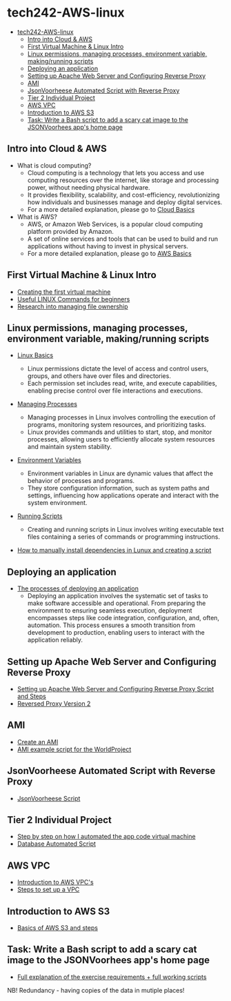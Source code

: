 # tech242-AWS-linux

- [tech242-AWS-linux](#tech242-aws-linux)
  - [Intro into Cloud \& AWS](#intro-into-cloud--aws)
  - [First Virtual Machine \& Linux Intro](#first-virtual-machine--linux-intro)
  - [Linux permissions, managing processes, environment variable, making/running scripts](#linux-permissions-managing-processes-environment-variable-makingrunning-scripts)
  - [Deploying an application](#deploying-an-application)
  - [Setting up Apache Web Server and Configuring Reverse Proxy](#setting-up-apache-web-server-and-configuring-reverse-proxy)
  - [AMI](#ami)
  - [JsonVoorheese Automated Script with Reverse Proxy](#jsonvoorheese-automated-script-with-reverse-proxy)
  - [Tier 2 Individual Project](#tier-2-individual-project)
  - [AWS VPC](#aws-vpc)
  - [Introduction to AWS S3](#introduction-to-aws-s3)
  - [Task: Write a Bash script to add a scary cat image to the JSONVoorhees app's home page](#task-write-a-bash-script-to-add-a-scary-cat-image-to-the-jsonvoorhees-apps-home-page)


## Intro into Cloud & AWS

- What is cloud computing?
     - Cloud computing is a technology that lets you access and use computing resources over the internet, like storage and processing power, without needing physical hardware. 
     - It provides flexibility, scalability, and cost-efficiency, revolutionizing how individuals and businesses manage and deploy digital services.
     - For a more detailed explanation, please go to [Cloud Basics](<Week 1/Day1-resources/cloud-more-info.md>)
- What is AWS?
     - AWS, or Amazon Web Services, is a popular cloud computing platform provided by Amazon. 
     - A set of online services and tools that can be used to build and run applications without having to invest in physical servers.
     - For a more detailed explanation, please go to [AWS Basics](<Week 1/Day1-resources/aws-basics.md>)

## First Virtual Machine & Linux Intro

- [Creating the first virtual machine](<Week 1/Day2-resources/how-to-create-vm.md>)
- [Useful LINUX Commands for beginners](<Week 1/Day2-resources/LINUXcommands-intro.md>)
- [Research into managing file ownership](<Week 1/Day2-resources/file-ownership.md>)

## Linux permissions, managing processes, environment variable, making/running scripts

- [Linux Basics](<Week 1/Day2-resources/LINUXcommands-intro.md>)
    - Linux permissions dictate the level of access and control users, groups, and others have over files and directories. 
    - Each permission set includes read, write, and execute capabilities, enabling precise control over file interactions and executions.


- [Managing Processes](<Week 1/Day3-resources/Processes.md>)
    - Managing processes in Linux involves controlling the execution of programs, monitoring system resources, and prioritizing tasks. 
    - Linux provides commands and utilities to start, stop, and monitor processes, allowing users to efficiently allocate system resources and maintain system stability.

- [Environment Variables](<Week 1/Day3-resources/Environment_Variables.md>)
    - Environment variables in Linux are dynamic values that affect the behavior of processes and programs. 
    - They store configuration information, such as system paths and settings, influencing how applications operate and interact with the system environment.

- [Running Scripts](<Week 1/Day3-resources/Creating_RunningScript.md>)
    - Creating and running scripts in Linux involves writing executable text files containing a series of commands or programming instructions. 

- [How to manually install dependencies in Lunux and creating a script](<Week 1/Day4-resources/manually-install-dependencies-linux.md>)

## Deploying an application
- [The processes of deploying an application](<Day 5/process_of_deploying.md/process_of_deploying_main.md>)
    - Deploying an application involves the systematic set of tasks to make software accessible and operational. From preparing the environment to ensuring seamless execution, deployment encompasses steps like code integration, configuration, and, often, automation. This process ensures a smooth transition from development to production, enabling users to interact with the application reliably.

## Setting up Apache Web Server and Configuring Reverse Proxy
- [Setting up Apache Web Server and Configuring Reverse Proxy Script and Steps](<Week 1/Day5-resources/Day5.md>)
- [Reversed Proxy Version 2](<Week 2/second_method_reversed_proxy.md>)

## AMI
- [Create an AMI](<Week 1/Day5-resources/create_ami.md>)
- [AMI example script for the WorldProject](<Week 2/ami.md>)

## JsonVoorheese Automated Script with Reverse Proxy
- [JsonVoorheese Script](<Week 2/app_code_automation_script.md>)
  
## Tier 2 Individual Project
- [Step by step on how I automated the app code virtual machine](<Week 2/tier2_deployment.md>)
- [Database Automated Script](<Week 2/DB_automation_script.md>)

## AWS VPC
- [Introduction to AWS VPC's](<Week 2/AWS VPC's.md>)
- [Steps to set up a VPC](<Week 2/Steps_VPC.md>)

## Introduction to AWS S3
- [Basics of AWS S3 and steps](<Week 3/s3.md>)

## Task: Write a Bash script to add a scary cat image to the JSONVoorhees app's home page
- [Full explanation of the exercise requirements + full working scripts](<Week 3/day-2-task.md>)


NB! Redundancy - having copies of the data in mutiple places!

